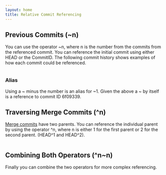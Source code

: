 ```yaml
---
layout: home
title: Relative Commit Referencing
---
```


## Previous Commits (\~n)

You can use the operator \~n, where n is the number from the commits from the referenced commit. You can reference the initial commit using either HEAD or the CommitID. The following commit history shows examples of how each commit could be referenced.

<img src="../../.gitbook/assets/file.excalidraw (1) (1).svg" alt="" class="gitbook-drawing">

### Alias

Using a \~ minus the number is an alias for \~1.  Given the above a \~ by itself is a reference to commit ID 6f09339.

## Traversing Merge Commits (^n)

[Merge commits](../the-basics/merge.md#commit-at-merge-time-merge-commit) have two parents. You can reference the individual parent by using the operator ^n, where n is either 1 for the first parent or 2 for the second parent. (HEAD^1 and HEAD^2).&#x20;

<img src="../../.gitbook/assets/file.excalidraw (1) (1) (1).svg" alt="" class="gitbook-drawing">

## Combining Both Operators (^n\~n)

Finally you can combine the two operators for more complex referencing.

<img src="../../.gitbook/assets/file.excalidraw (2) (1).svg" alt="" class="gitbook-drawing">
